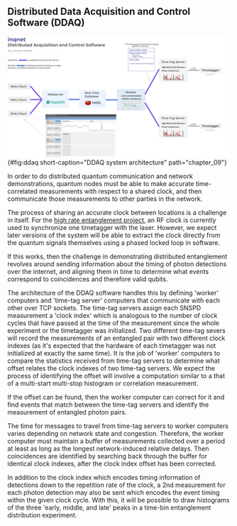 
## Distributed Data Acquisition and Control Software (DDAQ)


![**DDAQ system architecture**](./figs/DDAQ_light.svg){#fig:ddaq short-caption="DDAQ system architecture" path="chapter_09"}

In order to do distributed quantum communication and network demonstrations, quantum nodes must be able to make accurate time-correlated measurements with respect to a shared clock, and then communicate those measurements to other parties in the network. 

The process of sharing an accurate clock between locations is a challenge in itself. For the [high rate entanglement project](.../chapter_05/), an RF clock is currently used to synchronize one timetagger with the laser. However, we expect later versions of the system will be able to extract the clock directly from the quantum signals themselves using a phased locked loop in software. 

If this works, then the challenge in demonstrating distributed entanglement revolves around sending information about the timing of photon detections over the internet, and aligning them in time to determine what events correspond to coincidences and therefore valid qubits. 

The architecture of the DDAQ software handles this by defining 'worker' computers and 'time-tag server' computers that communicate with each other over TCP sockets. The time-tag servers assign each SNSPD measurement a 'clock index' which is analogous to the number of clock cycles that have passed at the time of the measurement since the whole experiment or the timetagger was initialized. Two different time-tag severs will record the measurements of an entangled pair with two different clock indexes (as it's expected that the hardware of each timetagger was not initialized at exactly the same time). It is the job of 'worker' computers to compare the statistics received from time-tag servers to determine what offset relates the clock indexes of two time-tag servers. We expect the process of identifying the offset will involve a computation similar to a that of a multi-start multi-stop histogram or correlation measurement.

If the offset can be found, then the worker computer can correct for it and find events that match between the time-tag servers and identify the measurement of entangled photon pairs. 

The time for messages to travel from time-tag servers to worker computers varies depending on network state and congestion. Therefore, the worker computer must maintain a buffer of measurements collected over a period at least as long as the longest network-induced relative delays. Then coincidences are identified by searching back through the buffer for identical clock indexes, after the clock index offset has been corrected. 

In addition to the clock index which encodes timing information of detections down to the repetition rate of the clock, a 2nd measurement for each photon detection may also be sent which encodes the event timing within the given clock cycle. With this, it will be possible to draw histograms of the three 'early, middle, and late' peaks in a time-bin entanglement distribution experiment. 